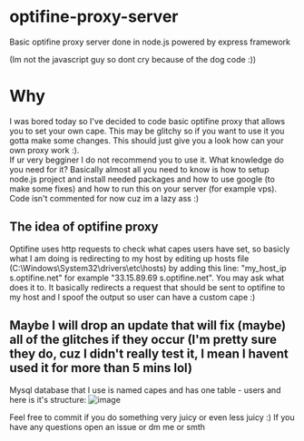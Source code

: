 # optifine-proxy-server
Basic optifine proxy server done in node.js powered by express framework

(Im not the javascript guy so dont cry because of the dog code :))
<h1>Why</h1>
I was bored today so I've decided to code basic optifine proxy that allows you to set your own cape. This may be glitchy so if you want to use it you gotta make some changes. This should just give you a look how can your own proxy work :). <br>
If ur very begginer I do not recommend you to use it. What knowledge do you need for it? Basically almost all you need to know is how to setup node.js project and install needed packages and how to use google (to make some fixes) and how to run this on your server (for example vps).
Code isn't commented for now cuz im a lazy ass :)

<h2>The idea of optifine proxy</h2>
Optifine uses http requests to check what capes users have set, so basicly what I am doing is redirecting to my host by editing up hosts file (C:\Windows\System32\drivers\etc\hosts) by adding this line:
"my_host_ip s.optifine.net" for example "33.15.89.69 s.optifine.net". You may ask what does it to. It basically redirects a request that should be sent to optifine to my host and I spoof the output so user can have a custom cape :)

<h2>Maybe I will drop an update that will fix (maybe) all of the glitches if they occur (I'm pretty sure they do, cuz I didn't really test it, I mean I havent used it for more than 5 mins lol)</h2>

Mysql database that I use is named capes and has one table - users and here is it's structure:
![image](https://user-images.githubusercontent.com/79219288/138592031-9e3b2987-1c3f-477d-828f-f977f0809682.png)

Feel free to commit if you do something very juicy or even less juicy :)
If you have any questions open an issue or dm me or smth
